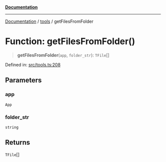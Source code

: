 [**Documentation**](../../README.md)

***

[Documentation](../../README.md) / [tools](../README.md) / getFilesFromFolder

# Function: getFilesFromFolder()

> **getFilesFromFolder**(`app`, `folder_str`): `TFile`[]

Defined in: [src/tools.ts:208](https://github.com/Christian-Me/folder-to-tags-plugin/blob/324c4975948764581637da1ab1e4cb12dc3f447a/src/tools.ts#L208)

## Parameters

### app

`App`

### folder\_str

`string`

## Returns

`TFile`[]
